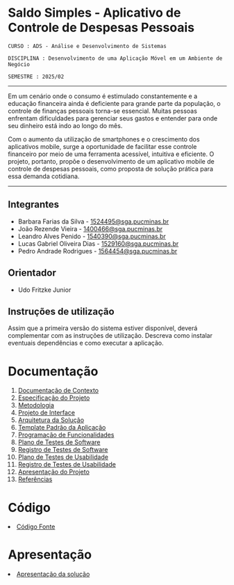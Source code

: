 # Saldo Simples - Aplicativo de Controle de Despesas Pessoais

`CURSO : ADS - Análise e Desenvolvimento de Sistemas`

`DISCIPLINA : Desenvolvimento de uma Aplicação Móvel em um Ambiente de Negócio` 

`SEMESTRE : 2025/02` 



- - - - - - - - - - -

Em um cenário onde o consumo é estimulado constantemente e a educação financeira ainda é deficiente para grande parte da população, o controle de finanças pessoais torna-se essencial. Muitas pessoas enfrentam dificuldades para gerenciar seus gastos e entender para onde seu dinheiro está indo ao longo do mês.
 
Com o aumento da utilização de smartphones e o crescimento dos aplicativos mobile, surge a oportunidade de facilitar esse controle financeiro por meio de uma ferramenta acessível, intuitiva e eficiente. O projeto, portanto, propõe o desenvolvimento de um aplicativo mobile de controle de despesas pessoais, como proposta de solução prática para essa demanda cotidiana.

- - - - - - - - - - -

## Integrantes

* Barbara Farias da Silva - 1524495@sga.pucminas.br
* João Rezende Vieira - 1400466@sga.pucminas.br
* Leandro Alves Penido - 1540390@sga.pucminas.br
* Lucas Gabriel Oliveira Dias - 1529160@sga.pucminas.br
* Pedro Andrade Rodrigues - 1564454@sga.pucminas.br

## Orientador

* Udo Fritzke Junior

## Instruções de utilização

Assim que a primeira versão do sistema estiver disponível, deverá complementar com as instruções de utilização. Descreva como instalar eventuais dependências e como executar a aplicação.

# Documentação

<ol>
<li><a href="docs/01-Documentação de Contexto.md"> Documentação de Contexto</a></li>
<li><a href="docs/02-Especificação do Projeto.md"> Especificação do Projeto</a></li>
<li><a href="docs/03-Metodologia.md"> Metodologia</a></li>
<li><a href="docs/04-Projeto de Interface.md"> Projeto de Interface</a></li>
<li><a href="docs/05-Arquitetura da Solução.md"> Arquitetura da Solução</a></li>
<li><a href="docs/06-Template Padrão da Aplicação.md"> Template Padrão da Aplicação</a></li>
<li><a href="docs/07-Programação de Funcionalidades.md"> Programação de Funcionalidades</a></li>
<li><a href="docs/08-Plano de Testes de Software.md"> Plano de Testes de Software</a></li>
<li><a href="docs/09-Registro de Testes de Software.md"> Registro de Testes de Software</a></li>
<li><a href="docs/10-Plano de Testes de Usabilidade.md"> Plano de Testes de Usabilidade</a></li>
<li><a href="docs/11-Registro de Testes de Usabilidade.md"> Registro de Testes de Usabilidade</a></li>
<li><a href="docs/12-Apresentação do Projeto.md"> Apresentação do Projeto</a></li>
<li><a href="docs/13-Referências.md"> Referências</a></li>
</ol>

# Código

<li><a href="src/README.md"> Código Fonte</a></li>

# Apresentação

<li><a href="presentation/README.md"> Apresentação da solução</a></li>
